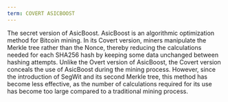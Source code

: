 ```yaml
---
term: COVERT ASICBOOST
---
```


The secret version of AsicBoost. AsicBoost is an algorithmic optimization method for Bitcoin mining. In its Covert version, miners manipulate the Merkle tree rather than the Nonce, thereby reducing the calculations needed for each SHA256 hash by keeping some data unchanged between hashing attempts. Unlike the Overt version of AsicBoost, the Covert version conceals the use of AsicBoost during the mining process. However, since the introduction of SegWit and its second Merkle tree, this method has become less effective, as the number of calculations required for its use has become too large compared to a traditional mining process.

